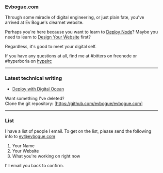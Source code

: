 ### Evbogue.com

Through some miracle of digital engineering, or just plain fate, you've arrived at Ev Bogue's clearnet website. 

Perhaps you're here because you want to learn to [Deploy Node](http://deploy.evbogue.com)? Maybe you need to learn to [Design Your Website](http://design.evbogue.com) first?

Regardless, it's good to meet your digital self. 

If you have any questions at all, find me at #bitters on freenode or #hyperboria on [hypeirc](http://hypeirc.net)

***

### Latest technical writing


+ [Deploy with Digital Ocean](/digitalocean)


Want something I've deleted?<br /> Clone the git repository: [https://github.com/evbogue/evbogue.com]

***

### List

I have a list of people I email. To get on the list, please send the following info to [ev@evbogue.com](mailto:ev@evbogue.com) 

1. Your Name
2. Your Website
3. What you're working on right now

I'll email you back to confirm.


